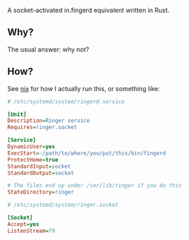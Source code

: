 A socket-activated in.fingerd equivalent written in Rust.

## Why?

The usual answer: why not?

## How?

See [nix](nix/) for how I actually run this, or something like:

```ini
# /etc/systemd/system/ringer@.service

[Unit]
Description=Ringer service
Requires=ringer.socket

[Service]
DynamicUser=yes
ExecStart=-/path/to/where/you/put/this/bin/fingerd
ProtectHome=true
StandardInput=socket
StandardOutput=socket

# The files end up under /var/lib/ringer if you do this
StateDirectory=ringer
```

```ini
# /etc/systemd/system/ringer.socket

[Socket]
Accept=yes
ListenStream=79
```
